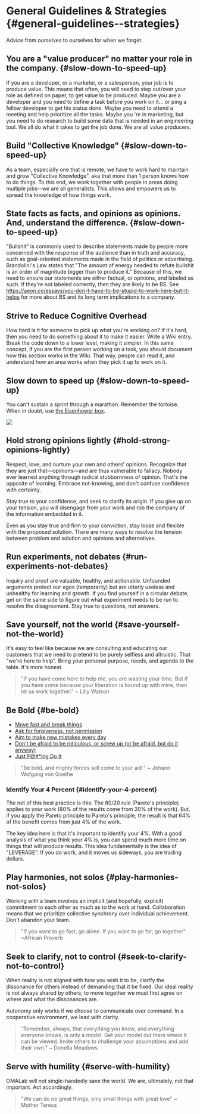 # General Guidelines & Strategies {#general-guidelines--strategies}

Advice from ourselves to ourselves for when we forget.

## You are a "value producer" no matter your role in the company. {#slow-down-to-speed-up}

If you are a developer, or a marketer, or a salesperson, your job is to produce value. This means that often, you will need to step out/over your role as defined on paper, to get value to be produced. Maybe you are a developer and you need to define a task before you work on it... or ping a fellow developer to get his status done. Maybe you need to attend a meeting and help prioritize all the tasks.  Maybe you 're in marketing, but you need to do research to build some data that is needed in an engineering tool. We all do what it takes to get the job done. We are all value producers.

## Build "Collective Knowledge" {#slow-down-to-speed-up}

As a team, especially one that is remote, we have to work hard to maintain and grow "Collective Knowledge", aka that more than 1 person knows how to do things. To this end, we work together with people in areas doing multiple jobs--we are all generalists. This allows and empowers us to spread the knowledge of how things work.

## State facts as facts, and opinions as opinions. And, understand the difference. {#slow-down-to-speed-up}

"Bullshit" is commonly used to describe statements made by people more concerned with the response of the audience than in truth and accuracy, such as goal-oriented statements made in the field of politics or advertising.  Brandolini's Law states that "The amount of energy needed to refute bullshit is an order of magnitude bigger than to produce it." Because of this, we need to ensure our statements are either factual, or opinions, and labeled as such.  If they're not labeled correctly, then they are likely to be BS.  See https://aeon.co/essays/you-don-t-have-to-be-stupid-to-work-here-but-it-helps for more about BS and its long term implications to a company.

## Strive to Reduce Cognitive Overhead

How hard is it for someone to pick up what you're working on? If it's hard, then you need to do something about it to make it easier. Write a Wiki entry. Break the code down to a lower level, making it simpler. In this same concept, if you are the first person working on a task, you should document how this section works in the WIki. That way, people can read it, and understand how an area works when they pick it up to work on it.

## Slow down to speed up {#slow-down-to-speed-up}

You can't sustain a sprint through a marathon. Remember the tortoise. When in doubt, use [the Eisenhower box](http://jamesclear.com/eisenhower-box).

![](https://omalab.gitbooks.io/omalab-guide/content/assets/eisenhower-box.jpg)

## Hold strong opinions lightly {#hold-strong-opinions-lightly}

Respect, love, and nurture your own and others' opinions. Recognize that they are just that—opinions—and are thus vulnerable to fallacy. Nobody ever learned anything through radical stubbornness of opinion. That's the opposite of learning. Embrace not-knowing, and don't confuse confidence with certainty.

Stay true to your confidence, and seek to clarify its origin. If you give up on your tension, you will disengage from your work and rob the company of the information embedded in it.

Even as you stay true and firm to your conviction, stay loose and flexible with the proposed solution. There are many ways to resolve the tension between problem and solution and opinions and alternatives.

## Run experiments, not debates {#run-experiments-not-debates}

Inquiry and proof are valuable, healthy, and actionable. Unfounded arguments protect our egos \(temporarily\) but are utterly useless and unhealthy for learning and growth. If you find yourself in a circular debate, get on the same side to figure out what experiment needs to be run to resolve the disagreement. Stay true to questions, not answers.

## Save yourself, not the world {#save-yourself-not-the-world}

It's easy to feel like because we are consulting and educating our customers that we need to pretend to be purely selfless and altruistic. That "we're here to help". Bring your personal purpose, needs, and agenda to the table. It's more honest.

> "If you have come here to help me, you are wasting your time. But if you have come because your liberation is bound up with mine, then let us work together." ~ Lilly Watson

## Be Bold {#be-bold}

* [Move fast and break things](http://startupquote.com/post/1624569753)
* [Ask for forgiveness, not permission](http://www.bothsidesofthetable.com/2010/06/15/its-better-to-beg-for-forgiveness-than-to-ask-for-permission/)
* [Aim to make new mistakes every day](https://www.google.com/search?q=make+mistakes+quotes&espv=2&biw=1280&bih=657&tbm=isch&tbo=u&source=univ&sa=X&ved=0ahUKEwiKid--57jJAhVL5WMKHdwJDkkQsAQIGw)
* [Don't be afraid to be ridiculous, or screw up \(or be afraid, but do it anyway\)](https://www.ted.com/talks/ken_robinson_says_schools_kill_creativity?language=en)
* [Just F@\#\*ing Do It](http://www.bothsidesofthetable.com/2009/11/19/what-makes-an-entrepreneur-four-lettersjfdi/)

> "Be bold, and mighty forces will come to your aid " ~ Johann Wofgang von Goethe

### Identify Your 4 Percent {#identify-your-4-percent}

The net of this best practice is this: The 80/20 rule \(Pareto's principle\) applies to your work \(80% of the results come from 20% of the work\). But, if you apply the Pareto principle to Pareto's principle, the result is that 64% of the benefit comes from just 4% of the work.

The key idea here is that it's important to identify your 4%. With a good analysis of what you think your 4% is, you can spend much more time on things that will produce results. This idea fundamentally is the idea of "LEVERAGE". If you do work, and it moves us sideways, you are trading dollars.

## Play harmonies, not solos {#play-harmonies-not-solos}

Working with a team involves an implicit \(and hopefully, explicit\) commitment to each other as much as to the work at hand. Collaboration means that we prioritize collective synchrony over individual achievement. Don't abandon your team.

> "If you want to go fast, go alone. If you want to go far, go together" ~African Proverb

## Seek to clarify, not to control {#seek-to-clarify-not-to-control}

When reality is not aligned with how you wish it to be, clarify the dissonance for others instead of demanding that it be fixed. Our ideal reality is not always shared by others; to move together we must first agree on where and what the dissonances are.

Autonomy only works if we choose to communicate over command. In a cooperative environment, we lead with clarity.

> “Remember, always, that everything you know, and everything everyone knows, is only a model. Get your model out there where it can be viewed. Invite others to challenge your assumptions and add their own.” ~ Donella Meadows

## Serve with humility {#serve-with-humility}

OMALab will not single-handedly save the world. We are, ultimately, not that important. Act accordingly.

> "We can do no great things, only small things with great love" ~ Mother Teresa



